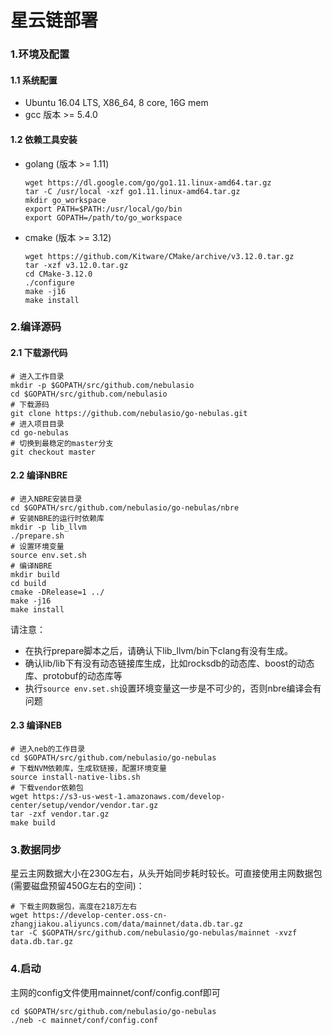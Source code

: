 # 星云链部署

### 1.环境及配置
#### 1.1 系统配置
- Ubuntu 16.04 LTS, X86_64, 8 core, 16G mem
- gcc 版本 >= 5.4.0

#### 1.2 依赖工具安装
- golang (版本 >= 1.11)
  ```shell
  wget https://dl.google.com/go/go1.11.linux-amd64.tar.gz
  tar -C /usr/local -xzf go1.11.linux-amd64.tar.gz
  mkdir go_workspace
  export PATH=$PATH:/usr/local/go/bin
  export GOPATH=/path/to/go_workspace
  ```
- cmake (版本 >= 3.12)
  ```
  wget https://github.com/Kitware/CMake/archive/v3.12.0.tar.gz
  tar -xzf v3.12.0.tar.gz
  cd CMake-3.12.0
  ./configure
  make -j16
  make install
  ```

### 2.编译源码
#### 2.1 下载源代码
```shell
# 进入工作目录
mkdir -p $GOPATH/src/github.com/nebulasio
cd $GOPATH/src/github.com/nebulasio
# 下载源码
git clone https://github.com/nebulasio/go-nebulas.git
# 进入项目目录
cd go-nebulas
# 切换到最稳定的master分支
git checkout master
```
#### 2.2 编译NBRE
```shell
# 进入NBRE安装目录
cd $GOPATH/src/github.com/nebulasio/go-nebulas/nbre
# 安装NBRE的运行时依赖库
mkdir -p lib_llvm
./prepare.sh
# 设置环境变量
source env.set.sh
# 编译NBRE
mkdir build
cd build
cmake -DRelease=1 ../
make -j16
make install
```
请注意：
- 在执行prepare脚本之后，请确认下lib_llvm/bin下clang有没有生成。
- 确认lib/lib下有没有动态链接库生成，比如rocksdb的动态库、boost的动态库、protobuf的动态库等
- 执行`source env.set.sh`设置环境变量这一步是不可少的，否则nbre编译会有问题


#### 2.3 编译NEB
```shell
# 进入neb的工作目录
cd $GOPATH/src/github.com/nebulasio/go-nebulas
# 下载NVM依赖库，生成软链接，配置环境变量
source install-native-libs.sh
# 下载vendor依赖包
wget https://s3-us-west-1.amazonaws.com/develop-center/setup/vendor/vendor.tar.gz
tar -zxf vendor.tar.gz
make build
```

### 3.数据同步
星云主网数据大小在230G左右，从头开始同步耗时较长。可直接使用主网数据包(需要磁盘预留450G左右的空间)：
```
# 下载主网数据包，高度在218万左右
wget https://develop-center.oss-cn-zhangjiakou.aliyuncs.com/data/mainnet/data.db.tar.gz
tar -C $GOPATH/src/github.com/nebulasio/go-nebulas/mainnet -xvzf data.db.tar.gz
```

### 4.启动
主网的config文件使用mainnet/conf/config.conf即可
```shell
cd $GOPATH/src/github.com/nebulasio/go-nebulas
./neb -c mainnet/conf/config.conf
```
